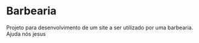 # Barbearia


Projeto para desenvolvimento de um site a ser utilizado por uma barbearia. Ajuda nós jesus

